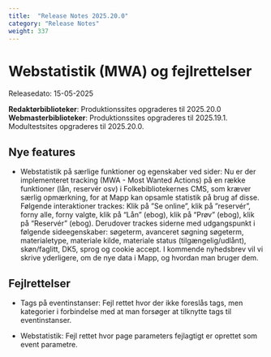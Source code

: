 ```yaml
---
title:  "Release Notes 2025.20.0"
category: "Release Notes"
weight: 337
---
```


# Webstatistik (MWA) og fejlrettelser

Releasedato: 15-05-2025

**Redaktørbiblioteker**: Produktionssites opgraderes til 2025.20.0\
**Webmasterbiblioteker**: Produktionssites opgraderes til 2025.19.1. Modultestsites opgraderes til 2025.20.0.


## Nye features

- Webstatistik på særlige funktioner og egenskaber ved sider: Nu er der implementeret tracking (MWA - Most Wanted Actions) på en række funktioner (lån, reservér osv) i Folkebibliotekernes CMS, som kræver særlig opmærkning, for at Mapp kan opsamle statistik på brug af disse. Følgende interaktioner trackes: Klik på ”Se online”, klik på ”reservér”, forny alle, forny valgte, klik på “Lån” (ebog), klik på “Prøv” (ebog), klik på “Reservér” (ebog). Derudover trackes siderne med udgangspunkt i følgende sideegenskaber: søgeterm, avanceret søgning søgeterm, materialetype, materiale kilde, materiale status (tilgængelig/udlånt), skøn/faglitt, DK5, sprog og cookie accept. I kommende nyhedsbrev vil vi skrive yderligere, om de nye data i Mapp, og hvordan man bruger dem.



## Fejlrettelser

- Tags på eventinstanser: Fejl rettet hvor der ikke foreslås tags, men kategorier i forbindelse med at man forsøger at tilknytte tags til eventinstanser.

- Webstatistik: Fejl rettet hvor page parameters fejlagtigt er oprettet som event parametre. 
